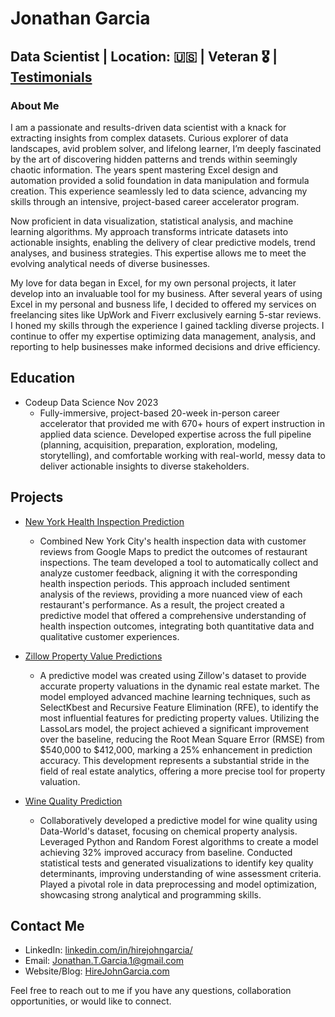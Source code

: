 # Jonathan Garcia
## Data Scientist | Location: 🇺🇸 | Veteran 🎖️ | [Testimonials](http://hirejohngarcia.com/testimonials)


### About Me
I am a passionate and results-driven data scientist with a knack for extracting insights from complex datasets. Curious explorer of data landscapes, avid problem solver, and lifelong learner, I’m deeply fascinated by the art of discovering hidden patterns and trends within seemingly chaotic information. The years spent mastering Excel design and automation provided a solid foundation in data manipulation and formula creation. This experience seamlessly led to data science, advancing my skills through an intensive, project-based career accelerator program.

Now proficient in data visualization, statistical analysis, and machine learning algorithms. My approach transforms intricate datasets into actionable insights, enabling the delivery of clear predictive models, trend analyses, and business strategies. This expertise allows me to meet the evolving analytical needs of diverse businesses.

My love for data began in Excel, for my own personal projects, it later develop into an invaluable tool for my business. After several years of using Excel in my personal and busness life, I decided to offered my services on freelancing sites like UpWork and Fiverr exclusively earning 5-star reviews. I honed my skills through the experience I gained tackling diverse projects. I continue to offer my expertise optimizing data management, analysis, and reporting to help businesses make informed decisions and drive efficiency.

## Education

- Codeup Data Science Nov 2023
  - Fully-immersive, project-based 20-week in-person career accelerator that provided me with 670+ hours of expert instruction in applied data science. Developed expertise across the full pipeline (planning, acquisition, preparation, exploration, modeling, storytelling), and comfortable working with real-world, messy data to deliver actionable insights to diverse stakeholders.

## Projects

- [New York Health Inspection Prediction](https://github.com/Somerville-2023/New-York-health-Inspection-Prediction/blob/main/final_notebook.ipynb)
  -  Combined New York City's health inspection data with customer reviews from Google Maps to predict the outcomes of restaurant inspections. The team developed a tool to automatically collect and analyze customer feedback, aligning it with the corresponding health inspection periods. This approach included sentiment analysis of the reviews, providing a more nuanced view of each restaurant's performance. As a result, the project created a predictive model that offered a comprehensive understanding of health inspection outcomes, integrating both quantitative data and qualitative customer experiences.

- [Zillow Property Value Predictions](https://github.com/Jonathan-Garcia1/zillow_porperty_values/blob/main/final_report.ipynb)
  - A predictive model was created using Zillow's dataset to provide accurate property valuations in the dynamic real estate market. The model employed advanced machine learning techniques, such as SelectKbest and Recursive Feature Elimination (RFE), to identify the most influential features for predicting property values. Utilizing the LassoLars model, the project achieved a significant improvement over the baseline, reducing the Root Mean Square Error (RMSE) from $540,000 to $412,000, marking a 25% enhancement in prediction accuracy. This development represents a substantial stride in the field of real estate analytics, offering a more precise tool for property valuation.

- [Wine Quality Prediction](https://github.com/Jonathan-Garcia1/zillow_porperty_values/blob/main/final_report.ipynb)
  - Collaboratively developed a predictive model for wine quality using Data-World's dataset, focusing on chemical property analysis. Leveraged Python and Random Forest algorithms to create a model achieving 32% improved accuracy from baseline. Conducted statistical tests and generated visualizations to identify key quality determinants, improving understanding of wine assessment criteria. Played a pivotal role in data preprocessing and model optimization, showcasing strong analytical and programming skills.

## Contact Me

- LinkedIn: [linkedin.com/in/hirejohngarcia/](https://www.linkedin.com/in/hirejohngarcia/)
- Email: [Jonathan.T.Garcia.1@gmail.com](mailto:jonathan.t.garcia.1@gmail.com)
- Website/Blog: [HireJohnGarcia.com](http://hirejohngarcia.com)

Feel free to reach out to me if you have any questions, collaboration opportunities, or would like to connect.

